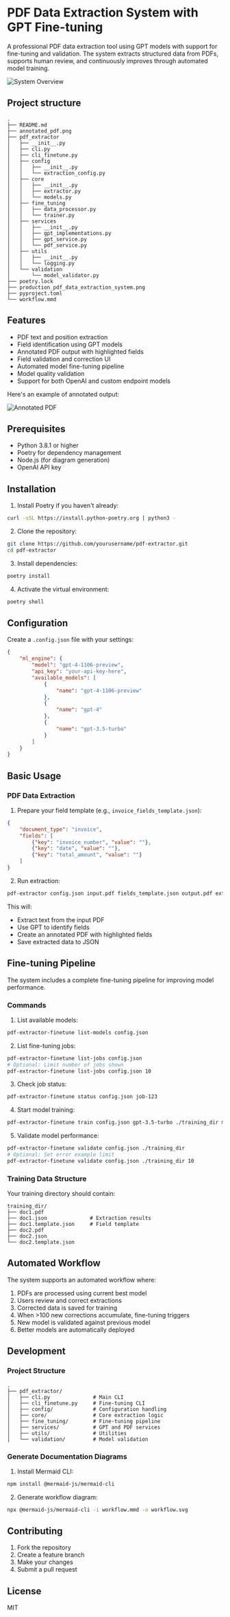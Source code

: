 # PDF Data Extraction System with GPT Fine-tuning

A professional PDF data extraction tool using GPT models with support for fine-tuning and validation. The system extracts structured data from PDFs, supports human review, and continuously improves through automated model training.

![System Overview](production_pdf_data_extraction_system.png)

## Project structure
```
.
├── README.md
├── annotated_pdf.png
├── pdf_extractor
│   ├── __init__.py
│   ├── cli.py
│   ├── cli_finetune.py
│   ├── config
│   │   ├── __init__.py
│   │   └── extraction_config.py
│   ├── core
│   │   ├── __init__.py
│   │   ├── extractor.py
│   │   └── models.py
│   ├── fine_tuning
│   │   ├── data_processor.py
│   │   └── trainer.py
│   ├── services
│   │   ├── __init__.py
│   │   ├── gpt_implementations.py
│   │   ├── gpt_service.py
│   │   └── pdf_service.py
│   ├── utils
│   │   ├── __init__.py
│   │   └── logging.py
│   └── validation
│       └── model_validator.py
├── poetry.lock
├── production_pdf_data_extraction_system.png
├── pyproject.toml
└── workflow.mmd
```

## Features

- PDF text and position extraction
- Field identification using GPT models
- Annotated PDF output with highlighted fields
- Field validation and correction UI
- Automated model fine-tuning pipeline
- Model quality validation
- Support for both OpenAI and custom endpoint models

Here's an example of annotated output:

![Annotated PDF](annotated_pdf.png)

## Prerequisites

- Python 3.8.1 or higher
- Poetry for dependency management
- Node.js (for diagram generation)
- OpenAI API key

## Installation

1. Install Poetry if you haven't already:
```bash
curl -sSL https://install.python-poetry.org | python3 -
```

2. Clone the repository:
```bash
git clone https://github.com/yourusername/pdf-extractor.git
cd pdf-extractor
```

3. Install dependencies:
```bash
poetry install
```

4. Activate the virtual environment:
```bash
poetry shell
```

## Configuration

Create a `.config.json` file with your settings:

```json
{
    "ml_engine": {
        "model": "gpt-4-1106-preview",
        "api_key": "your-api-key-here",
        "available_models": [
            {
                "name": "gpt-4-1106-preview"
            },
            {
                "name": "gpt-4"
            },
            {
                "name": "gpt-3.5-turbo"
            }
        ]
    }
}
```

## Basic Usage

### PDF Data Extraction

1. Prepare your field template (e.g., `invoice_fields_template.json`):
```json
{
    "document_type": "invoice",
    "fields": [
        {"key": "invoice_number", "value": ""},
        {"key": "date", "value": ""},
        {"key": "total_amount", "value": ""}
    ]
}
```

2. Run extraction:
```bash
pdf-extractor config.json input.pdf fields_template.json output.pdf extracted.json
```

This will:
- Extract text from the input PDF
- Use GPT to identify fields
- Create an annotated PDF with highlighted fields
- Save extracted data to JSON

## Fine-tuning Pipeline

The system includes a complete fine-tuning pipeline for improving model performance.

### Commands

1. List available models:
```bash
pdf-extractor-finetune list-models config.json
```

2. List fine-tuning jobs:
```bash
pdf-extractor-finetune list-jobs config.json
# Optional: Limit number of jobs shown
pdf-extractor-finetune list-jobs config.json 10
```

3. Check job status:
```bash
pdf-extractor-finetune status config.json job-123
```

4. Start model training:
```bash
pdf-extractor-finetune train config.json gpt-3.5-turbo ./training_dir my-custom-1.0.0
```

5. Validate model performance:
```bash
pdf-extractor-finetune validate config.json ./training_dir
# Optional: Set error example limit
pdf-extractor-finetune validate config.json ./training_dir 10
```

### Training Data Structure

Your training directory should contain:
```
training_dir/
├── doc1.pdf
├── doc1.json              # Extraction results
├── doc1.template.json     # Field template
├── doc2.pdf
├── doc2.json
└── doc2.template.json
```

## Automated Workflow

The system supports an automated workflow where:
1. PDFs are processed using current best model
2. Users review and correct extractions
3. Corrected data is saved for training
4. When >100 new corrections accumulate, fine-tuning triggers
5. New model is validated against previous model
6. Better models are automatically deployed

## Development

### Project Structure
```
.
├── pdf_extractor/
│   ├── cli.py              # Main CLI
│   ├── cli_finetune.py     # Fine-tuning CLI
│   ├── config/             # Configuration handling
│   ├── core/               # Core extraction logic
│   ├── fine_tuning/        # Fine-tuning pipeline
│   ├── services/           # GPT and PDF services
│   ├── utils/              # Utilities
│   └── validation/         # Model validation
```

### Generate Documentation Diagrams

1. Install Mermaid CLI:
```bash
npm install @mermaid-js/mermaid-cli
```

2. Generate workflow diagram:
```bash
npx @mermaid-js/mermaid-cli -i workflow.mmd -o workflow.svg
```

## Contributing

1. Fork the repository
2. Create a feature branch
3. Make your changes
4. Submit a pull request

## License

MIT

